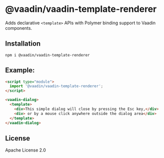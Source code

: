 # @vaadin/vaadin-template-renderer

Adds declarative `<template>` APIs with Polymer binding support to Vaadin components.

## Installation
```
npm i @vaadin/vaadin-template-renderer
```

## Example:

```html
<script type="module">
  import '@vaadin/vaadin-template-renderer';
</script>

<vaadin-dialog>
  <template>
    <div>This simple dialog will close by pressing the Esc key,</div>
    <div> or by a mouse click anywhere outside the dialog area</div>
  </template>
</vaadin-dialog>
```

## License

Apache License 2.0
